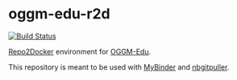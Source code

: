 # oggm-edu-r2d

[![Build Status](https://travis-ci.org/OGGM/oggm-edu-r2d.svg?branch=master)](https://travis-ci.org/OGGM/oggm-edu-r2d)

[Repo2Docker](https://repo2docker.readthedocs.io) environment for [OGGM-Edu](http://edu.oggm.org).

This repository is meant to be used with [MyBinder](https://mybinder.org/) and [nbgitpuller](https://jupyterhub.github.io/nbgitpuller/).

